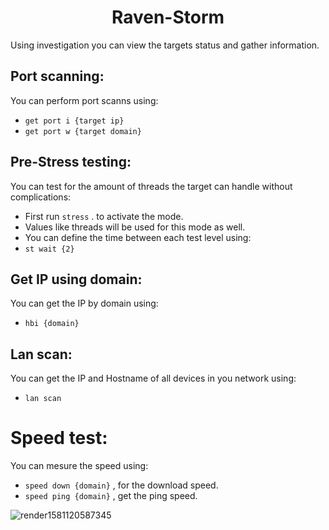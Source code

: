 # <center>Raven-Storm</center>

Using investigation you can view the targets status and gather information.

## Port scanning:
You can perform port scanns using:
- ```get port i {target ip}```
- ```get port w {target domain}```

## Pre-Stress testing:
You can test for the amount of threads the target can handle without complications:
- First run ```stress``` . to activate the mode.
- Values like threads will be used for this mode as well.
- You can define the time between each test level using:
- ```st wait {2}```

## Get IP using domain:
You can get the IP by domain using:
- ```hbi {domain}```

## Lan scan:
You can get the IP and Hostname of all devices in you network using:
- ```lan scan```

# Speed test:
You can mesure the speed using:
- ```speed down {domain}``` , for the download speed.
- ```speed ping {domain}``` , get the ping speed.

![render1581120587345](https://user-images.githubusercontent.com/36562445/74074890-7751c080-4a10-11ea-9f21-8fca114e3b97.gif)
